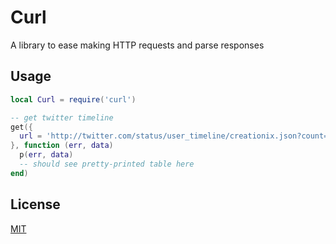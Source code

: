 Curl
=====

A library to ease making HTTP requests and parse responses

Usage
-----

```lua
local Curl = require('curl')

-- get twitter timeline
get({
  url = 'http://twitter.com/status/user_timeline/creationix.json?count=2&callback=foo',
}, function (err, data)
  p(err, data)
  -- should see pretty-printed table here
end)
```

License
-------

[MIT](curl/license.txt)
